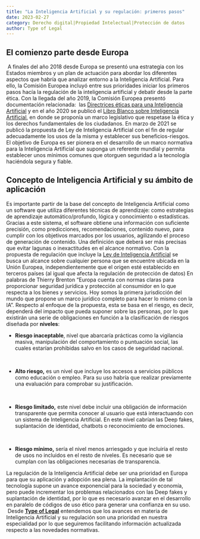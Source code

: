 ```yaml
---
title: "La Inteligencia Artificial y su regulación: primeros pasos"
date: 2023-02-27
category: Derecho digital|Propiedad Intelectual|Protección de datos
author: Type of Legal
---
```


**El comienzo parte desde Europa**
----------------------------------

 A finales del año 2018 desde Europa se presentó una estrategia con los Estados miembros y un plan de actuación para abordar los diferentes aspectos que habría que analizar entorno a la Inteligencia Artificial. Para ello, la Comisión Europea incluyó entre sus prioridades iniciar los primeros pasos hacía la regulación de la inteligencia artificial y debatir desde la parte ética. Con la llegada del año 2019, la Comisión Europea presentó documentación relacionada:  las [Directrices éticas para una Inteligencia Artificial](https://digital-strategy.ec.europa.eu/en/library/ethics-guidelines-trustworthy-ai) y en el año 2020 se publicó el [Libro Blanco sobre Inteligencia Artificial](https://ec.europa.eu/info/sites/default/files/commission-white-paper-artificial-intelligence-feb2020_en.pdf), en donde se proponía un marco legislativo que respetase la ética y los derechos fundamentales de los ciudadanos. En marzo de 2021 se publicó la propuesta de Ley de Inteligencia Artificial con el fin de regular adecuadamente los usos de la misma y establecer sus beneficios-riesgos. El objetivo de Europa es ser pionera en el desarrollo de un marco normativa para la Inteligencia Artificial que suponga un referente mundial y permita establecer unos mínimos comunes que otorguen seguridad a la tecnología haciéndola segura y fiable.

**Concepto de Inteligencia Artificial y su ámbito de aplicación**
-----------------------------------------------------------------

Es importante partir de la base del concepto de Inteligencia Artificial como un software que utiliza diferentes técnicas de aprendizaje: como estrategias de aprendizaje automático/profundo, lógica y conocimiento o estadísticas. Gracias a este sistema, el software obtiene una información con suficiente precisión, como predicciones, recomendaciones, contenido nuevo, para cumplir con los objetivos marcados por los usuarios, agilizando el proceso de generación de contenido. Una definición que deberá ser más precisas que evitar lagunas o inexactitudes en el alcance normativo. Con la propuesta de regulación que incluye la [Ley de Inteligencia Artificial](https://eur-lex.europa.eu/legal-content/ES/TXT/HTML/?uri=CELEX:52021PC0206&from=EN) se busca un alcance sobre cualquier persona que se encuentre ubicada en la Unión Europea, independientemente que el origen esté establecido en terceros países (al igual que afecta la regulación de protección de datos) En palabras de Thierry Brenton “Europa cuenta con normas claras para proporcionar seguridad jurídica y protección al consumidor en lo que respecta a los bienes y servicios. Hoy somos la primera jurisdicción del mundo que propone un marco jurídico completo para hacer lo mismo con la IA”. Respecto al enfoque de la propuesta, esta se basa en el riesgo, es decir, dependerá del impacto que pueda suponer sobre las personas, por lo que existirán una serie de obligaciones en función a la clasificación de riesgos diseñada por **niveles**:

*   **Riesgo inaceptable**, nivel que abarcaría prácticas como la vigilancia masiva, manipulación del comportamiento o puntuación social, las cuales estarían prohibidas salvo en los casos de seguridad nacional.

 

*   **Alto riesgo,** es un nivel que incluye los accesos a servicios públicos como educación o empleo. Para su uso habría que realizar previamente una evaluación para comprobar su justificación.

 

*   **Riesgo limitado,** este nivel debe incluir una obligación de información transparente que permita conocer al usuario que está interactuando con un sistema de Inteligencia Artificial. En este nivel cabrían las Deep fakes, suplantación de identidad, chatbots o reconocimiento de emociones.

 

*   **Riesgo mínimo,** sería el nivel menos arriesgado y que incluiría el resto de usos no incluidos en el resto de niveles. Es necesario que se cumplan con las obligaciones necesarias de transparencia.

La regulación de la Inteligencia Artificial debe ser una prioridad en Europa para que su aplicación y adopción sea plena. La implantación de tal tecnología supone un avance exponencial para la sociedad y economía, pero puede incrementar los problemas relacionados con las Deep fakes y suplantación de identidad, por lo que es necesario avanzar en el desarrollo en paralelo de códigos de uso ético para generar una confianza en su uso.  Desde [**Type of Legal**](https://typeoflegal.com/) entendemos que los avances en materia de Inteligencia Artificial y su regulación son una prioridad en nuestra especialidad por lo que seguiremos facilitando información actualizada respecto a las novedades normativas.
